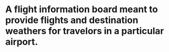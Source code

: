 # A flight information board meant to provide flights and destination weathers for travelors in a particular airport. 
